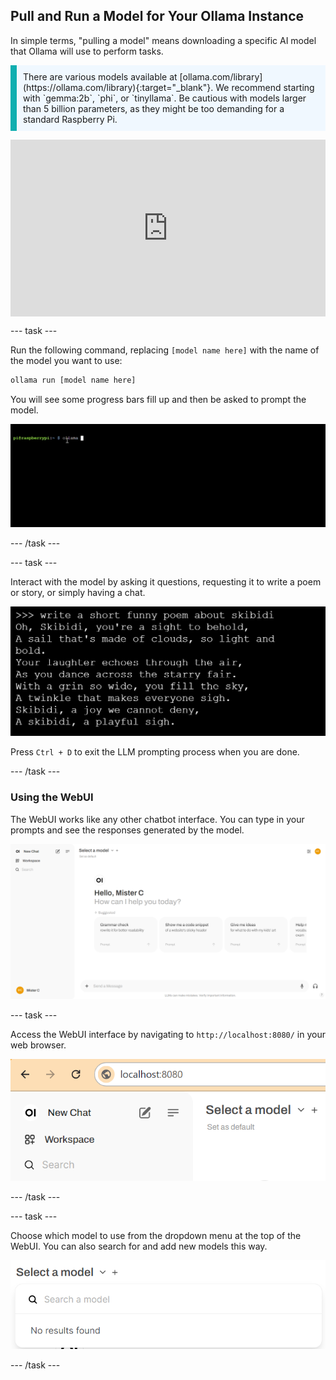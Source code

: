 ## Pull and Run a Model for Your Ollama Instance
In simple terms, "pulling a model" means downloading a specific AI model that Ollama will use to perform tasks. 

<p style='border-left: solid; border-width:10px; border-color: #0faeb0; background-color: aliceblue; padding: 10px;'>
There are various models available at [ollama.com/library](https://ollama.com/library){:target="_blank"}. We recommend starting with `gemma:2b`, `phi`, or `tinyllama`. Be cautious with models larger than 5 billion parameters, as they might be too demanding for a standard Raspberry Pi.
</p>

<html>
  <div style="position: relative; overflow: hidden; padding-top: 56.25%;">
    <iframe style="position: absolute; top: 0; left: 0; right: 0; width: 100%; height: 100%; border: none;" src="https://www.youtube.com/embed/d-eLmdSWnZQ?rel=0&cc_load_policy=1" allowfullscreen allow="accelerometer; autoplay; clipboard-write; encrypted-media; gyroscope; picture-in-picture; web-share">
    </iframe>
  </div>
</html>



--- task ---

Run the following command, replacing `[model name here]` with the name of the model you want to use:

```sh
ollama run [model name here]
```
You will see some progress bars fill up and then be asked to prompt the model.

![Animation showing a command line interface with the prompt displaying "pi@raspberrypi:~ $" followed by a command being typed.](images/run_gemma2b.gif)

--- /task ---

--- task ---

Interact with the model by asking it questions, requesting it to write a poem or story, or simply having a chat.

![Screenshot of a black background with white text displaying a short, funny poem about skibidi. Whatever that is.](images/skibidi.png)

Press `Ctrl + D` to exit the LLM prompting process when you are done.

--- /task ---

### Using the WebUI
The WebUI works like any other chatbot interface. You can type in your prompts and see the responses generated by the model.

![User interface of a web application showing a greeting message "Hello, Mister C" and the question "How can I help you today?" There are four suggested prompts below: "Grammar check," "Show me a code snippet," "Give me ideas," and part of another prompt. The left sidebar includes options for "New Chat," "Workspace," and "Search." The top right corner shows a circular user icon with "MC" initials.](images/webUI.png)

--- task ---

Access the WebUI interface by navigating to `http://localhost:8080/` in your web browser.

![Partial view of a web browser displaying the URL "localhost:8080" in the address bar. The left sidebar of the web application interface shows options for "New Chat," "Workspace," and "Search." The page also has the text "Select a model" with an option to "Set as default."](images/localhostURL.png)

--- /task ---


--- task ---

Choose which model to use from the dropdown menu at the top of the WebUI. You can also search for and add new models this way.


![Dropdown menu under the "Select a model" option in a web application. The search bar within the dropdown displays the text "Search a model," and below it, the message "No results found" is shown.](images/model_dropdown.png)

--- /task ---